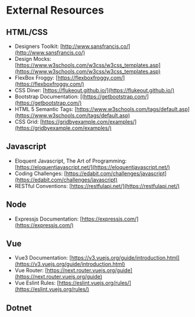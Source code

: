 # External Resources

## HTML/CSS 
- Designers Toolkit: [http://www.sansfrancis.co/](http://www.sansfrancis.co/)
- Design Mocks: [https://www.w3schools.com/w3css/w3css_templates.asp](https://www.w3schools.com/w3css/w3css_templates.asp)
- FlexBox Froggy: [https://flexboxfroggy.com/](https://flexboxfroggy.com/)
- CSS Diner: [https://flukeout.github.io/](https://flukeout.github.io/)
- Bootstrap Documentation: [(https://getbootstrap.com/](https://getbootstrap.com/)
- HTML 5 Semantic Tags: [https://www.w3schools.com/tags/default.asp](https://www.w3schools.com/tags/default.asp)
- CSS Grid: [https://gridbyexample.com/examples/](https://gridbyexample.com/examples/)

## Javascript 
- Eloquent Javascript, The Art of Programming: [https://eloquentjavascript.net/](https://eloquentjavascript.net/)
- Coding Challenges: [https://edabit.com/challenges/javascript](https://edabit.com/challenges/javascript)
- RESTful Conventions: [https://restfulapi.net/](https://restfulapi.net/)
## Node 
- Expressjs Documentation: [https://expressjs.com/](https://expressjs.com/)
## Vue 
- Vue3 Documentation: [https://v3.vuejs.org/guide/introduction.html](https://v3.vuejs.org/guide/introduction.html)
- Vue Router: [https://next.router.vuejs.org/guide](https://next.router.vuejs.org/guide)
- Vue Eslint Rules: [https://eslint.vuejs.org/rules/](https://eslint.vuejs.org/rules/)
## Dotnet 